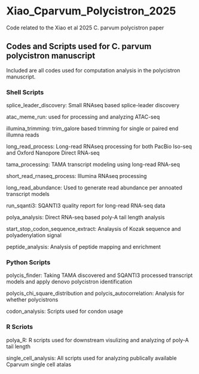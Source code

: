 # Xiao_Cparvum_Polycistron_2025
Code related to the Xiao et al 2025 C. parvum polycistron paper


## Codes and Scripts used for C. parvum polycistron manuscript

Included are all codes used for computation analysis in the polycistron manuscript.




### Shell Scripts

splice_leader_discovery: Small RNAseq based splice-leader discovery

atac_meme_run: used for processing and analyzing ATAC-seq

illumina_trimming: trim_galore based trimming for single or paired end illumna reads

long_read_process: Long-read RNAseq processing for both PacBio Iso-seq and Oxford Nanopore Direct RNA-seq

tama_processing: TAMA transcript modeling using long-read RNA-seq

short_read_rnaseq_process: Illumina RNAseq processing

long_read_abundance: Used to generate read abundance per annoated transcript models

run_sqanti3: SQANTI3 quality report for long-read RNA-seq data

polya_analysis: Direct RNA-seq based poly-A tail length analysis

start_stop_codon_sequence_extract: Analaysis of Kozak sequence and polyadenylation signal 

peptide_analysis: Analysis of peptide mapping and enrichment


### Python Scripts

polycis_finder: Taking TAMA discovered and SQANTI3 processed transcript models and apply denovo polycistron identification

polycis_chi_square_distribution and polycis_autocorrelation: Analysis for whether polycistrons 

codon_analysis: Scripts used for condon usage


### R Scriots

polya_R: R scripts used for downstream visulizing and analyzing of poly-A tail length

single_cell_analysis: All scripts used for analyzing publically available Cparvum single cell atalas

